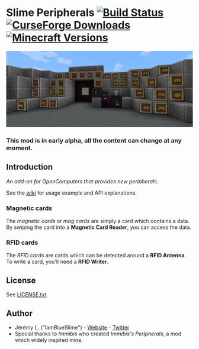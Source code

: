 # Slime Peripherals [![Build Status](https://img.shields.io/jenkins/s/https/ci.jeremylvln.fr/job/Slime%20Peripherals.svg?style=flat-square)](https://ci.jeremylvln.fr/job/Slime%20Peripherals/) [![CurseForge Downloads](http://cf.way2muchnoise.eu/full_328259_downloads.svg)](https://minecraft.curseforge.com/projects/slime-peripherals) [![Minecraft Versions](http://cf.way2muchnoise.eu/versions/328259.svg)](https://minecraft.curseforge.com/projects/slime-peripherals)


![Overview](.github/overview.png)


### This mod is in early alpha, all the content can change at any moment.


## Introduction

*An add-on for OpenComputers that provides new peripherals.*

See the [*wiki*](https://github.com/IamBlueSlime/SlimePeripherals/wiki) for usage example and API explanations.


### Magnetic cards

The *magnetic cards* or *mag cards* are simply a card which contains a data. By swiping the card into a
**Magnetic Card Reader**, you can access the data.

### RFID cards

The *RFID cards* are cards which can be detected around a **RFID Antenna**. To write a card, you'll need a
**RFID Writer**.


## License


See [LICENSE.txt](LICENSE.txt).


## Author


* Jérémy L. ("IamBlueSlime") - [Website](https://blueslime.fr) - [Twitter](https://twitter.com/iamblueslime)
* Special thanks to *Immibis* who created *Immibis's Peripherals*, a mod which widely inspired mine.